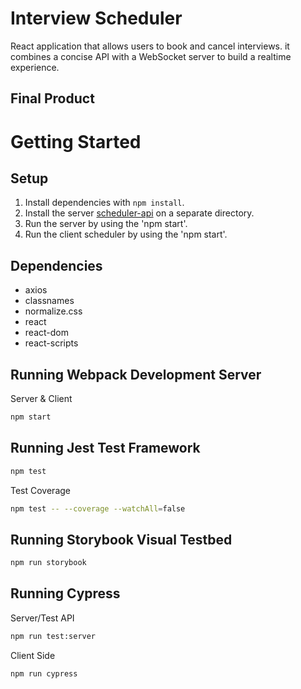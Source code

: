 # Interview Scheduler

React application that allows users to book and cancel interviews. it combines a concise API with a WebSocket server to build a realtime experience.

## Final Product

# Getting Started

## Setup

1. Install dependencies with `npm install`.
2. Install the server [scheduler-api](https://github.com/ysabelgarcia10/scheduler-api) on a separate directory. 
3. Run the server by using the 'npm start'.
4. Run the client scheduler by using the 'npm start'.

## Dependencies
* axios
* classnames
* normalize.css
* react
* react-dom
* react-scripts

## Running Webpack Development Server
Server & Client
```sh
npm start
```

## Running Jest Test Framework

```sh
npm test
```

Test Coverage
```sh
npm test -- --coverage --watchAll=false
```

## Running Storybook Visual Testbed

```sh
npm run storybook
```

## Running Cypress

Server/Test API
```sh
npm run test:server
```

Client Side
```sh
npm run cypress
```